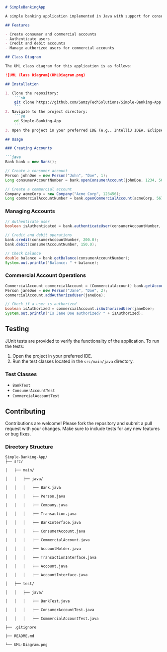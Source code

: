 ```markdown
# SimpleBankingApp

A simple banking application implemented in Java with support for consumer and commercial accounts. This application includes account management, transactions, and user authentication. The project follows an object-oriented design and is tested using JUnit.

## Features

- Create consumer and commercial accounts
- Authenticate users
- Credit and debit accounts
- Manage authorized users for commercial accounts

## Class Diagram

The UML class diagram for this application is as follows:

![UML Class Diagram](UMLDiagram.png)

## Installation

1. Clone the repository:
    ```sh
    git clone https://github.com/SamzyTechSolutions/Simple-Banking-App.git
    ```
2. Navigate to the project directory:
    ```sh
    cd Simple-Banking-App
    ```
3. Open the project in your preferred IDE (e.g., IntelliJ IDEA, Eclipse).

## Usage

### Creating Accounts

```java
Bank bank = new Bank();

// Create a consumer account
Person johnDoe = new Person("John", "Doe", 1);
Long consumerAccountNumber = bank.openConsumerAccount(johnDoe, 1234, 500.0);

// Create a commercial account
Company acmeCorp = new Company("Acme Corp", 123456);
Long commercialAccountNumber = bank.openCommercialAccount(acmeCorp, 5678, 1000.0);
```

### Managing Accounts

```java
// Authenticate user
boolean isAuthenticated = bank.authenticateUser(consumerAccountNumber, 1234);

// Credit and debit operations
bank.credit(consumerAccountNumber, 200.0);
bank.debit(consumerAccountNumber, 150.0);

// Check balance
double balance = bank.getBalance(consumerAccountNumber);
System.out.println("Balance: " + balance);
```

### Commercial Account Operations

```java
CommercialAccount commercialAccount = (CommercialAccount) bank.getAccount(commercialAccountNumber);
Person janeDoe = new Person("Jane", "Doe", 2);
commercialAccount.addAuthorizedUser(janeDoe);

// Check if a user is authorized
boolean isAuthorized = commercialAccount.isAuthorizedUser(janeDoe);
System.out.println("Is Jane Doe authorized? " + isAuthorized);
```

## Testing

JUnit tests are provided to verify the functionality of the application. To run the tests:

1. Open the project in your preferred IDE.
2. Run the test classes located in the `src/main/java` directory.

### Test Classes

- `BankTest`
- `ConsumerAccountTest`
- `CommercialAccountTest`

## Contributing

Contributions are welcome! Please fork the repository and submit a pull request with your changes. Make sure to include tests for any new features or bug fixes.

### Directory Structure

```
Simple-Banking-App/
├── src/

│   ├── main/

│   │   ├── java/

│   │   │   ├── Bank.java

│   │   │   ├── Person.java

│   │   │   ├── Company.java

│   │   │   ├── Transaction.java

│   │   │   ├── BankInterface.java

│   │   │   ├── ConsumerAccount.java

│   │   │   ├── CommercialAccount.java

│   │   │   ├── AccountHolder.java

│   │   │   ├── TransactionInterface.java

│   │   │   ├── Account.java

│   │   │   ├── AccountInterface.java

│   ├── test/

│   │   ├── java/

│   │   │   ├── BankTest.java

│   │   │   ├── ConsumerAccountTest.java

│   │   │   ├── CommercialAccountTest.java

├── .gitignore

├── README.md

└── UML-Diagram.png

```
